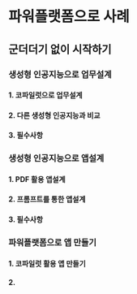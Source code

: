 # 파워플랫폼으로 사례

## 군더더기 없이 시작하기

### 생성형 인공지능으로 업무설계

#### 1. 코파일럿으로 업무설계
#### 2. 다른 생성형 인공지능과 비교
#### 3. 필수사항

### 생성형 인공지능으로 앱설계
#### 1. PDF 활용 앱설계
#### 2. 프롬프트를 통한 앱설계
#### 3. 필수사항

### 파워플랫폼으로 앱 만들기
#### 1. 코파일럿 활용 앱 만들기
#### 2. 

